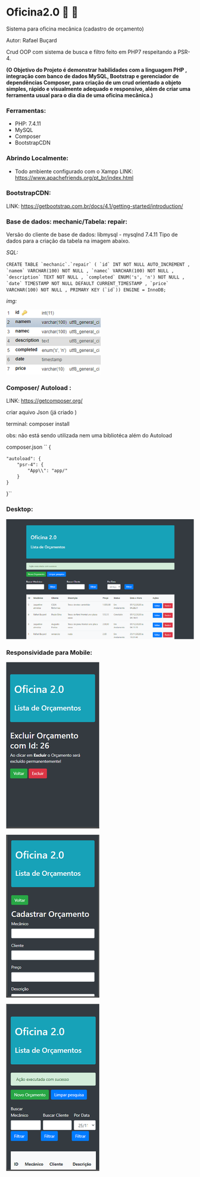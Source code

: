 # Oficina2.0 :wrench: :wrench:
 Sistema para oficina mecânica (cadastro de orçamento)
 
 Autor: Rafael Buçard 


Crud OOP com sistema de busca e filtro  feito em PHP7 respeitando a PSR-4.  
 
 **(O Objetivo do Projeto é demonstrar habilidades com a linguagem PHP , integração com banco de dados MySQL, Bootstrap e gerenciador de dependências Composer, para criação de um crud orientado a objeto simples, rápido e visualmente adequado e responsivo, além de criar uma ferramenta usual para o dia dia de uma oficina mecânica.)**
 
### Ferramentas:
* PHP: 7.4.11
* MySQL
* Composer
* BootstrapCDN
### Abrindo Localmente:
* Todo ambiente configurado com o Xampp
 LINK: https://www.apachefriends.org/pt_br/index.html  
 
   
 ### BootstrapCDN:
 
LINK: https://getbootstrap.com.br/docs/4.1/getting-started/introduction/  

   
 ### Base de dados: mechanic/Tabela: repair:
 
 Versão do cliente de base de dados: libmysql - mysqlnd 7.4.11
 Tipo de dados para a criação da tabela na imagem abaixo.
 
 *SQL:*
 
`` CREATE TABLE `mechanic`.`repair` ( `id` INT NOT NULL AUTO_INCREMENT , `namem` VARCHAR(100) NOT NULL , `namec` VARCHAR(100) NOT NULL , `description` TEXT NOT NULL , `completed` ENUM('s', 'n') NOT NULL , `date` TIMESTAMP NOT NULL DEFAULT CURRENT_TIMESTAMP , `price` VARCHAR(100) NOT NULL , PRIMARY KEY (`id`)) ENGINE = InnoDB; 
 ``

 *img:*
 
![alt text](https://github.com/rafaelbucard/oficina2.0/blob/main/img_readme/Tabela.png)  


  
  
### Composer/ Autoload :

LINK: https://getcomposer.org/


criar aquivo Json (já criado )

terminal:  composer install

obs: não está sendo utilizada nem uma bibliotéca além do Autoload 

composer.json 
``
{
   
    "autoload": {
        "psr-4": {
            "App\\": "app/"
        }
    }
}``

 ### Desktop:
 
 ![alt text](https://github.com/rafaelbucard/oficina2.0/blob/main/img_readme/oficinahome.png)  


 ### Responsividade para Mobile:
 

![alt text](https://github.com/rafaelbucard/oficina2.0/blob/main/img_readme/delete_id.png)  


![alt text](https://github.com/rafaelbucard/oficina2.0/blob/main/img_readme/mobile_cadastro.png)  


![alt text](https://github.com/rafaelbucard/oficina2.0/blob/main/img_readme/home_table.png)  


